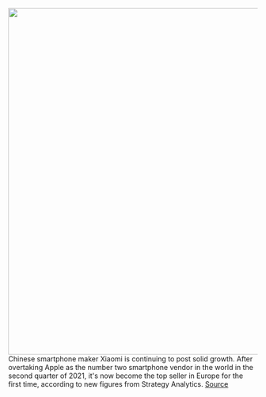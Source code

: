 <img src='https://cdn.vox-cdn.com/thumbor/cgTWQ6GzEHC9Yto5NOm8Mi02kCU=/0x0:2040x1148/1200x800/filters:focal(857x411:1183x737)/cdn.vox-cdn.com/uploads/chorus_image/image/69670809/DSCF7531.0.jpg' width='700px' /><br/>
Chinese smartphone maker Xiaomi is continuing to post solid growth. After overtaking Apple as the number two smartphone vendor in the world in the second quarter of 2021, it's now become the top seller in Europe for the first time, according to new figures from Strategy Analytics.
<a href='https://www.theverge.com/2021/8/3/22607248/xiaomi-overtakes-samsung-europe-smartphone-sales-apple'> Source <a/>